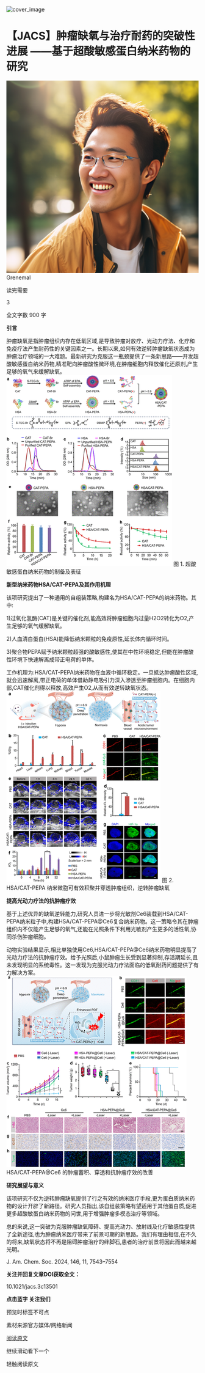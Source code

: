 ﻿![cover_image](https://mmbiz.qpic.cn/mmbiz_jpg/wzBk7nZmzgrM3HZtoGZ00wfdrPd1WAtt5sfQR0xjW2tHQAQibVsaCibhJfSaic038D6EZvNicRLOwkpuhzB1qls3lw/0?wx_fmt=jpeg) 

#  【JACS】肿瘤缺氧与治疗耐药的突破性进展 ——基于超酸敏感蛋白纳米药物的研究 
 


![](../asset/2024-04-17_b88405f2bedd989b3ae1e72835747c79_0.png)
Grenemal

读完需要

3

全文字数 900 字

**引言**

肿瘤缺氧是指肿瘤组织内存在低氧区域,是导致肿瘤对放疗、光动力疗法、化疗和免疫疗法产生耐药性的关键因素之一。长期以来,如何有效逆转肿瘤缺氧状态成为肿瘤治疗领域的一大难题。最新研究为克服这一瓶颈提供了一条新思路——开发超酸敏感蛋白纳米药物,精准靶向肿瘤酸性微环境,在肿瘤细胞内释放催化还原剂,产生足够的氧气来缓解缺氧。
![](../asset/2024-04-17_4c397b32e6e77b140edf79b6e5630991_1.png)
图 1. 超酸敏感蛋白纳米药物的制备及表征

**新型纳米药物HSA/CAT-PEPA及其作用机理**

该项研究提出了一种通用的自组装策略,构建名为HSA/CAT-PEPA的纳米药物。其中:

1)过氧化氢酶(CAT)是关键的催化剂,能高效将肿瘤细胞内过量H2O2转化为O2,产生足够的氧气缓解缺氧。

2)人血清白蛋白(HSA)能降低纳米颗粒的免疫原性,延长体内循环时间。

3)聚合物PEPA赋予纳米颗粒超强的酸敏感性,使其在中性环境稳定,但能在肿瘤酸性环境下快速解离成带正电荷的单体。

工作机理为:HSA/CAT-PEPA纳米药物在血液中循环稳定。一旦抵达肿瘤酸性区域,就会迅速解离,带正电荷的单体借助静电吸引力深入渗透至肿瘤细胞内。在细胞内部,CAT催化剂得以释放,高效产生O2,从而有效逆转缺氧状态。
![](../asset/2024-04-17_7c07f6d5cc657df81761ac7ea89b24f9_2.png)
图 2. HSA/CAT-PEPA 纳米微胞可有效积聚并穿透肿瘤组织，逆转肿瘤缺氧

**提高光动力疗法的抗肿瘤疗效**

基于上述优异的缺氧逆转能力,研究人员进一步将光敏剂Ce6装载到HSA/CAT-PEPA纳米粒子中,构建HSA/CAT-PEPA@Ce6复合纳米药物。这一策略令其在肿瘤组织内不仅能产生足够的氧气,还能在光照条件下利用光敏剂产生更多的活性氧,协同杀伤肿瘤细胞。

动物实验结果显示,相比单独使用Ce6,HSA/CAT-PEPA@Ce6纳米药物明显提高了光动力疗法的抗肿瘤疗效。给予光照后,小鼠肿瘤生长受到显著抑制,存活期延长,且未发现明显的系统毒性。这一发现为克服光动力疗法面临的低氧耐药问题提供了有力解决方案。
![](../asset/2024-04-17_eb10d9f445897d4763bc328150fcb339_3.png)HSA/CAT-PEPA@Ce6 的肿瘤蓄积、穿透和抗肿瘤疗效的改善

**研究展望与意义**

该项研究不仅为逆转肿瘤缺氧提供了行之有效的纳米医疗手段,更为蛋白质纳米药物的设计开辟了新路径。研究人员指出,该自组装策略有望适用于其他蛋白质,促进更多超酸敏蛋白纳米药物的问世,用于增强肿瘤多模态治疗等领域。

总的来说,这一突破为克服肿瘤缺氧障碍、提高光动力、放射线及化疗敏感性提供了全新途径,也为肿瘤纳米医疗带来了前景可期的新思路。我们有理由相信,在不久的将来,缺氧状态将不再是阻碍肿瘤治疗的绊脚石,患者的治疗前景将因此而越来越光明。

J. Am. Chem. Soc. 2024, 146, 11, 7543–7554

**关注并回复文章DOI获取全文：**

10.1021/jacs.3c13501

**点击蓝字 关注我们**

预览时标签不可点

素材来源官方媒体/网络新闻

 [阅读原文](javascript:;) 

  继续滑动看下一个 

 轻触阅读原文 

   

